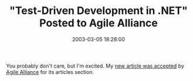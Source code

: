 ﻿---
layout: post
title: "\"Test-Driven Development in .NET\" Posted to Agile Alliance"
comments: false
date: 2003-03-05 18:28:00
updated: 2008-07-06 14:13:10
categories:
 - Technology
tags:
 - tdd
 - agile development
subtext-id: 5f127f0d-4f53-40d0-aae5-9c53233c21f2
alias: /blog/Test-Driven-Development-in-NET-Posted-to-Agile-Alliance.aspx
---


You probably don't care, but I'm excited. My [new article was accepted](http://www.agilealliance.org/articles/searchResults?topic=Testing) by [Agile Alliance](http://www.agilealliance.org) for its articles section. 
